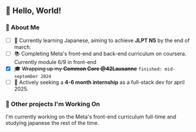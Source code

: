 ## 👋 Hello, World!

### 🌱 About Me
- [ ] 🌸 Currently learning Japanese, aiming to achieve **JLPT N5** by the end of march.
- [ ] 📚 Completing Meta's front-end and back-end curriculum on coursera. Currently module 6/9 in front-end
- [x] 🎓 ~~Wrapping up my **Common Core @42Lausanne**~~ `finished: mid-september 2024`
- [ ] 🎯 Actively seeking a **4-6 month internship** as a full-stack dev for april 2025.

### 🚀 Other projects I'm Working On
I'm currently working on the Meta's front-end curriculum full-time and studying japanese the rest of the time.

